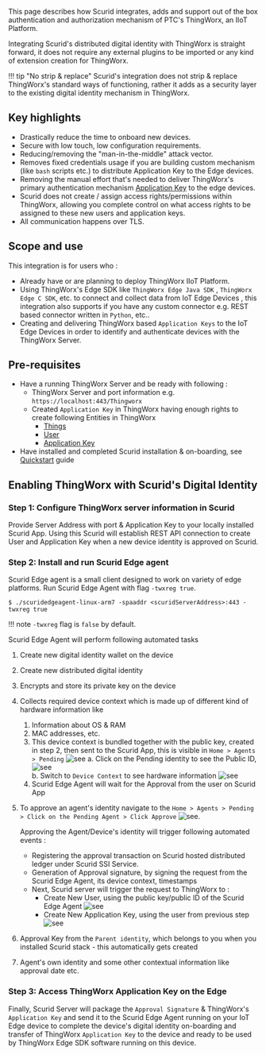 This page describes how Scurid integrates, adds and support out of the box authentication and authorization mechanism of PTC's ThingWorx, an IIoT Platform.

Integrating Scurid's distributed digital identity with ThingWorx is straight forward, it does not require any external plugins to be imported or any kind of extension creation for ThingWorx.

!!! tip "No strip & replace"
    Scurid's integration does not strip & replace ThingWorx's standard ways of functioning, rather it adds as a security layer to the existing digital identity mechanism in ThingWorx.

## Key highlights
* Drastically reduce the time to onboard new devices. 
* Secure with low touch, low configuration requirements.
* Reducing/removing the "man-in-the-middle" attack vector.
* Removes fixed credentials usage if you are building custom mechanism (like `bash` scripts etc.) to distribute Application Key to the Edge devices. 
* Removing the manual effort that's needed to deliver ThingWorx's primary authentication mechanism [Application Key](https://support.ptc.com/help/thingworx/platform/r9/en/index.html#page/ThingWorx/Help/Composer/Security/ApplicationKeys/ApplicationKeys.html) to the edge devices.
* Scurid does not create / assign access rights/permissions within ThingWorx, allowing you complete control on what access rights to be assigned to these new users and application keys.
* All communication happens over TLS.


## Scope and use 

This integration is for users who :

* Already have or are planning to deploy ThingWorx IIoT Platform.
* Using ThingWorx's Edge SDK like `ThingWorx Edge Java SDK` , `ThingWorx Edge C SDK`, etc. to connect and collect data from IoT Edge Devices , this integration also supports if you have any custom connector e.g. REST based connector written in `Python`, etc.. 
* Creating and delivering ThingWorx based `Application Keys` to the IoT Edge Devices in order to identify and authenticate devices with the ThingWorx Server.

## Pre-requisites

* Have a running ThingWorx Server and be ready with following :
  * ThingWorx Server and port information e.g. `https://localhost:443/Thingworx`
  * Created `Application Key` in ThingWorx having enough rights to create following Entities in ThingWorx
    * [Things](https://support.ptc.com/help/thingworx/platform/r9/en/index.html#page/ThingWorx/Help/Composer/Things/Things.html)
    * [User](https://support.ptc.com/help/thingworx/platform/r9/en/index.html#page/ThingWorx/Help/Composer/Security/Users/Users.html)
    * [Application Key](https://support.ptc.com/help/thingworx/platform/r9/en/index.html#page/ThingWorx/Help/Composer/Security/ApplicationKeys/ApplicationKeys.html)
* Have installed and completed Scurid installation & on-boarding, see [Quickstart](quickstart.md) guide

## Enabling ThingWorx with Scurid's Digital Identity

### Step 1: Configure ThingWorx server information in Scurid 
Provide Server Address with port & Application Key to your locally installed Scurid App. Using this Scurid will establish REST API connection to create User and Application Key when a new device identity is approved on Scurid.

### Step 2: Install and run Scurid Edge agent 
Scurid Edge agent is a small client designed to work on variety of edge platforms. Run Scurid Edge Agent with flag `-twxreg true`.

```shell
$ ./scuridedgeagent-linux-arm7 -spaaddr <scuridServerAddress>:443 -twxreg true
```

!!! note
    `-twxreg` flag is `false` by default.

Scurid Edge Agent will perform following automated tasks

   1. Create new digital identity wallet on the device 
   2. Create new distributed digital identity
   3. Encrypts and store its private key on the device 
   4. Collects required device context which is made up of different kind of hardware information like
      1. Information about OS & RAM
      2. MAC addresses, etc. 
      3. This device context is bundled together with the public key, created in step 2, then sent to the Scurid App, this is visible in `Home > Agents > Pending` ![see](img/pendingagent_twx.png)
        a. Click on the Pending identity to see the Public ID, ![see](img/pendingagent_publicid_twx.png)  
        b. Switch to `Device Context` to see hardware information ![see](img/pendingagent_dc_twx.png)
      4. Scurid Edge Agent will wait for the Approval from the user on Scurid App
   5. To approve an agent's identity navigate to the `Home > Agents > Pending > Click on the Pending Agent > Click Approve` ![see](img/approvedagent_twx.png). 

      Approving the Agent/Device's identity will trigger following automated events :

      * Registering the approval transaction on Scurid hosted distributed ledger under Scurid SSI Service.
      * Generation of Approval signature, by signing the request from the Scurid Edge Agent, its device context, timestamps
      * Next, Scurid server will trigger the request to ThingWorx to :
        * Create New User, using the public key/public ID of the Scurid Edge Agent ![see](img/twx-usercreation.png)
        * Create New Application Key, using the user from previous step ![see](img/applicationkey_twx.png)
   6. Approval Key from the `Parent identity`, which belongs to you when you installed Scurid stack - this automatically gets created 
   7. Agent's own identity and some other contextual information like approval date etc. 

### Step 3: Access ThingWorx Application Key on the Edge 

Finally, Scurid Server will package the `Approval Signature` & ThingWorx's `Application Key` and send it to the Scurid Edge Agent running on your IoT Edge device to complete the device's digital identity on-boarding and transfer of ThingWorx `Application Key` to the device and ready to be used by ThingWorx Edge SDK software running on this device.
    